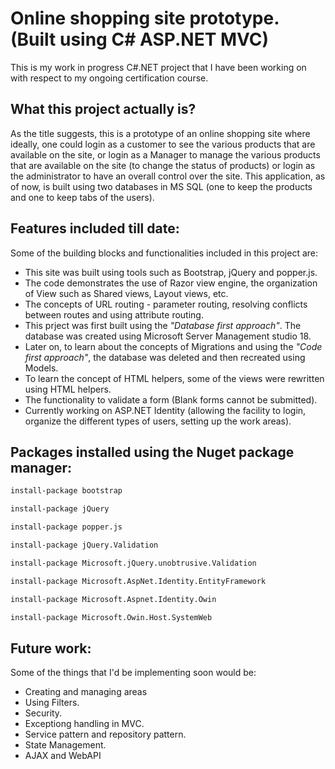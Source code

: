 # Online shopping site prototype. (Built using C# ASP.NET MVC)

This is my work in progress C#.NET project that I have been working on with respect to my ongoing certification course. 

## What this project actually is?

As the title suggests, this is a prototype of an online shopping site where ideally, one could login as a customer to see the various products that are available on the site, or login as a Manager to manage the various products that are available on the site (to change the status of products) or login as the administrator to have an overall control over the site. 
This application, as of now, is built using two databases in MS SQL (one to keep the products and one to keep tabs of the users).

## Features included till date:
Some of the building blocks and functionalities included in this project are:
 - This site was built using tools such as Bootstrap, jQuery and popper.js.
 - The code demonstrates the use of Razor view engine, the organization of View such as Shared views, Layout views, etc.
 - The concepts of URL routing - parameter routing, resolving conflicts between routes and using attribute routing.
 - This prject was first built using the *"Database first approach"*. The database was created using Microsoft Server Management studio 18.
 - Later on, to learn about the concepts of Migrations and using the *"Code first approach"*, the database was deleted and then recreated using Models.
 - To learn the concept of HTML helpers, some of the views were rewritten using HTML helpers. 
 - The functionality to validate a form (Blank forms cannot be submitted).
 - Currently working on ASP.NET Identity (allowing the facility to login, organize the different types of users, setting up the work areas).
 
 ## Packages installed using the Nuget package manager:
 
 ```sh 
 install-package bootstrap
 ```
 
 ```sh
 install-package jQuery
 ```
 
 ```sh
 install-package popper.js
 ```
 
 ```sh
 install-package jQuery.Validation
 ```
 
 ```sh
 install-package Microsoft.jQuery.unobtrusive.Validation
 ```
 
 ```sh
 install-package Microsoft.AspNet.Identity.EntityFramework
 ```
 
 ```sh
 install-package Microsoft.Aspnet.Identity.Owin
 ```
 
 ```sh
 install-package Microsoft.Owin.Host.SystemWeb
 ```
 
 ## Future work:
 Some of the things that I'd be implementing soon would be:

- Creating and managing areas
- Using Filters.
- Security.
- Exceptiong handling in MVC.
- Service pattern and repository pattern.
- State Management.
- AJAX and WebAPI
